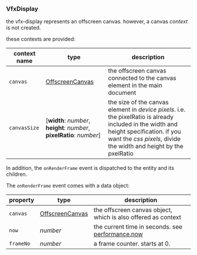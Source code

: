 
### VfxDisplay

the vfx-display represents an offscreen canvas. however, a canvas _context_ is not created.

these contexts are provided:

| context name | type | description |
|------|------|-------------|
| `canvas` | [OffscreenCanvas](https://developer.mozilla.org/en-US/docs/Web/API/OffscreenCanvas) | the offscreen canvas connected to the canvas element in the main document |
| `canvasSize` | [**width**: _number_, **height**: _number_, **pixelRatio**: _number_] | the size of the canvas element in _device pixels_. i.e. the pixelRatio is already included in the width and height specification. if you want the _css pixels_, divide the width and height by the pxelRatio |

In addition, the `onRenderFrame` event is dispatched to the entity and its children.

The `onRenderFrame` event comes with a data object:

| property | type | description |
|----------|------|-------------|
| `canvas` | [OffscreenCanvas](https://developer.mozilla.org/en-US/docs/Web/API/OffscreenCanvas) | the offscreen canvas object, which is also offered as context |
| `now` | _number_ | the current time in seconds. see [performance.now](https://developer.mozilla.org/en-US/docs/Web/API/Performance/now) |
| `frameNo` | _number_ | a frame counter. starts at 0.
